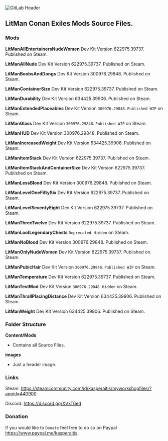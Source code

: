 ![GitLab Header](/images/gitlab_header.png)

## LitMan Conan Exiles Mods Source Files.

### Mods

**LitManAllEntertainersNudeWomen**
Dev Kit Version 622975.39737. Published on Steam.

**LitManAllNude**
Dev Kit Version 622975.39737. Published on Steam.

**LitManBoobsAndDongs**
Dev Kit Version 300976.29848. Published on Steam.

**LitManContainerSize**
Dev Kit Version 622975.39737. Published on Steam.

**LitManDurability**
Dev Kit Version 634425.39906. Published on Steam.

**LitManExtendedPlaceables**
Dev Kit Version `300976.29848`. `Published WIP` on Steam.

**LitManGlass**
Dev Kit Version `300976.29848`. `Published WIP` on Steam.

**LitManHUD**
Dev Kit Version 300976.29848. Published on Steam.

**LitManIncreasedWeight**
Dev Kit Version 634425.39906. Published on Steam.

**LitManItemStack**
Dev Kit Version 622975.39737. Published on Steam.

**LitManItemStackAndContainerSize**
Dev Kit Version 622975.39737. Published on Steam.

**LitManLessBlood**
Dev Kit Version 300976.29848. Published on Steam.

**LitManLevelOneFiftySix**
Dev Kit Version 622975.39737. Published on Steam.

**LitManLevelSeventyEight**
Dev Kit Version 622975.39737. Published on Steam.

**LitManThreeTwelve**
Dev Kit Version 622975.39737. Published on Steam.

**LitManLootLegendaryChests**
`Deprecated`. `Hidden` on Steam.

**LitManNoBlood**
Dev Kit Version 300976.29848. Published on Steam.

**LitManOnlyNudeWomen**
Dev Kit Version 622975.39737. Published on Steam.

**LitManPubicHair**
Dev Kit Version `300976.29848`. `Published WIP` on Steam.

**LitManTemperature**
Dev Kit Version 622975.39737. Published on Steam.

**LitManTestMod**
Dev Kit Version `300976.29848`. `Hidden` on Steam.

**LitManThrallPlacingDistance**
Dev Kit Version 634425.39906. Published on Steam.

**LitManWeight**
Dev Kit Version 634425.39906. Published on Steam.

### Folder Structure

**Content/Mods**
- Contains all Source Files.

**images**
- Just a header image.

### Links

Steam: https://steamcommunity.com/id/kasperaitis/myworkshopfiles/?appid=440900

Discord: https://discord.gg/XVxT6ed

### Donation

If you would like to `Donate` feel free to do so on Paypal https://www.paypal.me/kasperaitis.
